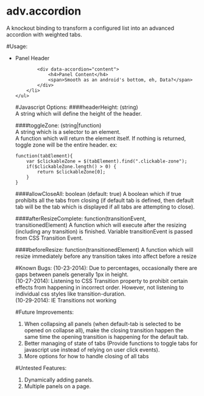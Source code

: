 adv.accordion
=============

A knockout binding to transform a configured list into an advanced accordion with weighted tabs.

#Usage:
	<ul data-bind="advAccordion: {options: options, foreach: panels}" class="adv-accordion">
        <li data-weight="1">
            <div data-accordion="header">
                <span>Panel Header</span>
            </div>

            <div data-accordion="content">
                <h4>Panel Content</h4>
                <span>Smooth as an android's bottom, eh, Data?</span>
            </div>
        </li>
	</ul>

#Javascript Options:
####headerHeight: (string)  
A string which will define the height of the header. 


####toggleZone: (string|function)  
A string which is a selector to an element.  
A function which will return the element itself. If nothing is returned, toggle zone will be the entire header. ex: 
 
	function(tabElement){  
		var $clickableZone = $(tabElement).find(".clickable-zone");
		if($clickableZone.length() > 0) {
			return $clickableZone[0];
		}
	}
	
####allowCloseAll: boolean (default: true)
A boolean which if true prohibits all the tabs from closing (if default tab is defined, then default tab will be the tab which is displayed if all tabs are attempting to close).

####afterResizeComplete: function(transitionEvent, transitionedElement)
A function which will execute after the resizing (including any transition) is finished. Variable transitionEvent is passed from CSS Transition Event.

####beforeResize: function(transitionedElement)
A function which will resize immediately before any transition takes into affect before a resize


#Known Bugs:
(10-23-2014): Due to percentages, occasionally there are gaps between panels generally 1px in height.  
(10-27-2014): Listening to CSS Transition property to prohibit certain effects from happening in incorrect order. However, not listening to individual css styles like transition-duration.  
(10-29-2014): IE Transitions not working


#Future Improvements:
1. When collapsing all panels (when default-tab is selected to be opened on collapse all), make the closing transition happen the same time the opening transition is happening for the default tab.  
2. Better managing of state of tabs (Provide functions to toggle tabs for javascript use instead of relying on user click events).  
3. More options for how to handle closing of all tabs

#Untested Features:
1. Dynamically adding panels.  
2. Multiple panels on a page.  
